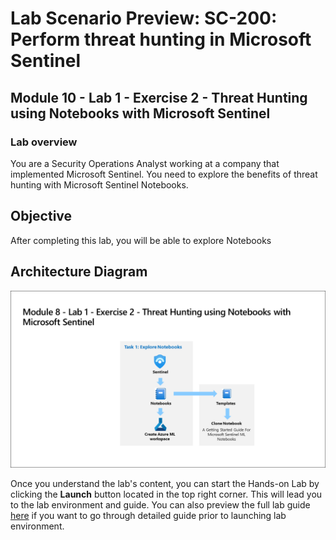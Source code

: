 # Lab Scenario Preview: SC-200: Perform threat hunting in Microsoft Sentinel

## Module 10 - Lab 1 - Exercise 2 - Threat Hunting using Notebooks with Microsoft Sentinel

### Lab overview

You are a Security Operations Analyst working at a company that implemented Microsoft Sentinel. You need to explore the benefits of threat hunting with Microsoft Sentinel Notebooks.

## Objective
  
After completing this lab, you will be able to explore Notebooks

## Architecture Diagram

 ![](media/SC200-Lab_Diagrams_Mod8_L1_Ex2.png)

Once you understand the lab's content, you can start the Hands-on Lab by clicking the **Launch** button located in the top right corner. This will lead you to the lab environment and guide. You can also preview the full lab guide [here](https://experience.cloudlabs.ai/#/labguidepreview/49924c87-5f52-439d-9718-efde380d255b) if you want to go through detailed guide prior to launching lab environment.






